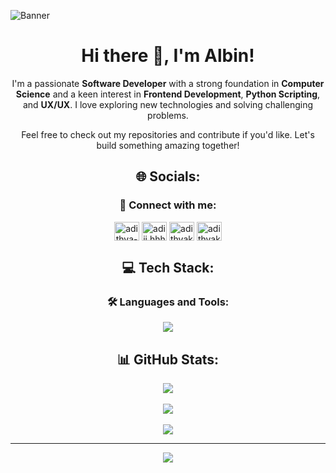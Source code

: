 ![Banner](https://user-images.githubusercontent.com/80781196/190216139-7697aa5a-c9a0-4bd6-80bf-3aca76a2e1c8.gif)

<div align="center">

# Hi there 👋, I'm Albin!
I'm a passionate **Software Developer** with a strong foundation in **Computer Science** and a keen interest in **Frontend Development**, **Python Scripting**, and **UX/UX**. I love exploring new technologies and solving challenging problems.


Feel free to check out my repositories and contribute if you'd like. Let's build something amazing together!

## 🌐 Socials:

<h3 align="center">🤝 Connect with me:</h3>

<p align="center>

<a href="https://linkedin.com/in/albinjoby" target="_blank"><img align="center" src="https://raw.githubusercontent.com/rahuldkjain/github-profile-readme-generator/master/src/images/icons/Social/linked-in-alt.svg" alt="adithya-k-b-0191a9272" height="30" width="40" /></a>
<a href="https://instagram.com/a.l.b.i.n._.jo" target="_blank"><img align="center" src="https://raw.githubusercontent.com/rahuldkjain/github-profile-readme-generator/master/src/images/icons/Social/instagram.svg" alt="adiii.hhh" height="30" width="40" /></a>
<a href="https://www.leetcode.com/albinjoby" target="_blank"><img align="center" src="https://raw.githubusercontent.com/rahuldkjain/github-profile-readme-generator/master/src/images/icons/Social/leet-code.svg" alt="adithyakb10" height="30" width="40" /></a>
<a href="https://twitter.com/albin_jo8609" target="blank"><img align="center" src="https://raw.githubusercontent.com/rahuldkjain/github-profile-readme-generator/master/src/images/icons/Social/twitter.svg" alt="adithyakb10" height="30" width="40" /></a>
</p>


## 💻 Tech Stack:
<h3 align="center">🛠️ Languages and Tools:</h3>
<p align="center">
  <a href="https://skillicons.dev">
    <img src="https://skillicons.dev/icons?i=git,github,python,c,js,html,css,cpp&perline=4" />
  </a>
</p>

## 📊 GitHub Stats:
![](https://github-readme-stats.vercel.app/api?username=albinjoby&theme=chartreuse-dark&hide_border=false&include_all_commits=false&count_private=false)<br/></br>
![](https://github-readme-streak-stats.herokuapp.com/?user=albinjoby&theme=chartreuse-dark&hide_border=false)<br/></br>
![](https://github-readme-stats.vercel.app/api/top-langs/?username=albinjoby&theme=chartreuse-dark&hide_border=false&include_all_commits=false&count_private=false&layout=compact)

---

[![](https://visitcount.itsvg.in/api?id=albinjoby&icon=0&color=3)](https://visitcount.itsvg.in)

</div>
